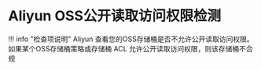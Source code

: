 # Aliyun OSS公开读取访问权限检测

!!! info "检查项说明"
Aliyun  查看您的OSS存储桶是否不允许公开读取访问权限。如果某个OSS存储桶策略或存储桶 ACL 允许公开读取访问权限，则该存储桶不合规
